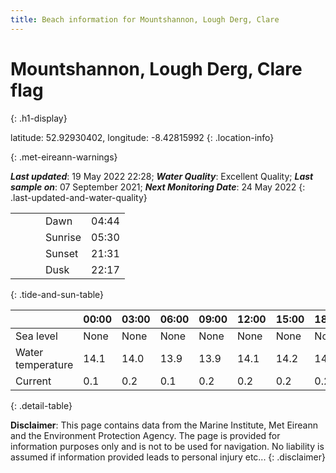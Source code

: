 ```yaml
---
title: Beach information for Mountshannon, Lough Derg, Clare
---
```

# Mountshannon, Lough Derg, Clare <span class="material-icons blue-flag" alt="This a Blue Flag beach">flag</span>
{: .h1-display}

latitude: 52.92930402, longitude: -8.42815992
{: .location-info}


{: .met-eireann-warnings}

___Last updated___: 19 May 2022 22:28; ___Water Quality___: Excellent Quality;
___Last sample on___: 07 September 2021; ___Next Monitoring Date___: 24 May 2022
{: .last-updated-and-water-quality}

|   |   |   |   |   |
|---|---|---|---|---|
|   |   |   | Dawn  | 04:44 |
|   |   |   | Sunrise  | 05:30 |
|   |   |   | Sunset  | 21:31 |
|   |   |   | Dusk  | 22:17 |
{: .tide-and-sun-table}

<div></div>

| | 00:00 | 03:00 | 06:00 | 09:00 | 12:00 | 15:00 | 18:00 | 21:00 |
|---|---|---|---|---|---|---|---|---|
| Sea level | None | None | None | None| None | None | None | None |
| Water temperature | 14.1 | 14.0 | 13.9 | 13.9 | 14.1 | 14.2 | 14.2 | 14.2 |
| Current | 0.1 | 0.2 | 0.1 | 0.2 | 0.2| 0.2 | 0.2 | 0.1 |
{: .detail-table}

__Disclaimer__: This page contains data from the Marine Institute,
Met Eireann and the Environment Protection Agency. The page is provided for
information purposes only and is not to be used for navigation. No liability
is assumed if information provided leads to personal injury etc...
{: .disclaimer}